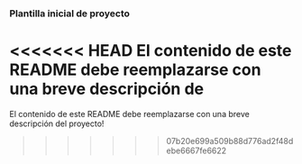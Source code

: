 ### Plantilla inicial de proyecto

<<<<<<< HEAD
El contenido de este README debe reemplazarse con una breve descripción de
=======
El contenido de este README debe reemplazarse con una breve descripción del proyecto!
>>>>>>> 07b20e699a509b88d776ad2f48debe6667fe6622
